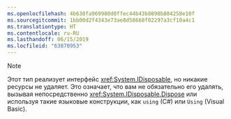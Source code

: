 ```yaml
---
ms.openlocfilehash: 4b630fa969980d0ffec44b43b8898b804258e10f
ms.sourcegitcommit: 1bb00d2f4343e73ae8d58668f02297a3cf10a4c1
ms.translationtype: HT
ms.contentlocale: ru-RU
ms.lasthandoff: 06/15/2019
ms.locfileid: "63870953"
---
```

> [!NOTE]
> Этот тип реализует интерфейс <xref:System.IDisposable>, но никакие ресурсы не удаляет. Это означает, что вам не обязательно его удалять, вызывая непосредственно <xref:System.IDisposable.Dispose> или используя такие языковые конструкции, как `using` (C#) или `Using` (Visual Basic).
